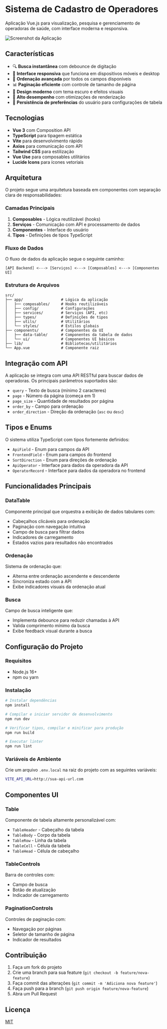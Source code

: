 # Sistema de Cadastro de Operadores

Aplicação Vue.js para visualização, pesquisa e gerenciamento de operadoras de saúde, com interface moderna e responsiva.

![Screenshot da Aplicação](./docs/screenshot.png)

## Características

- 🔍 **Busca instantânea** com debounce de digitação
- 📱 **Interface responsiva** que funciona em dispositivos móveis e desktop
- 🔄 **Ordenação avançada** por todos os campos disponíveis
- 📊 **Paginação eficiente** com controle de tamanho de página
- 🎨 **Design moderno** com tema escuro e efeitos visuais
- 🚀 **Alto desempenho** com otimizações de renderização
- 💾 **Persistência de preferências** do usuário para configurações de tabela

## Tecnologias

- **Vue 3** com Composition API
- **TypeScript** para tipagem estática
- **Vite** para desenvolvimento rápido
- **Axios** para comunicação com API
- **Tailwind CSS** para estilização
- **Vue Use** para composables utilitários
- **Lucide Icons** para ícones vetoriais

## Arquitetura

O projeto segue uma arquitetura baseada em componentes com separação clara de responsabilidades:

### Camadas Principais

1. **Composables** - Lógica reutilizável (hooks)
2. **Serviços** - Comunicação com API e processamento de dados
3. **Componentes** - Interface do usuário
4. **Tipos** - Definições de tipos TypeScript

### Fluxo de Dados

O fluxo de dados da aplicação segue o seguinte caminho:

```
[API Backend] <---> [Serviços] <---> [Composables] <---> [Componentes UI]
```

### Estrutura de Arquivos

```
src/
├── app/                 # Lógica da aplicação
│   ├── composables/     # Hooks reutilizáveis
│   ├── config/          # Configurações
│   ├── services/        # Serviços (API, etc)
│   ├── types/           # Definições de tipos
│   ├── utils/           # Utilitários
│   └── styles/          # Estilos globais
├── components/          # Componentes da UI
│   ├── data-table/      # Componentes da tabela de dados
│   └── ui/              # Componentes UI básicos
├── lib/                 # Bibliotecas/utilitários
└── App.vue              # Componente raiz
```

## Integração com API

A aplicação se integra com uma API RESTful para buscar dados de operadoras. Os principais parâmetros suportados são:

- `query` - Texto de busca (mínimo 2 caracteres)
- `page` - Número da página (começa em 1)
- `page_size` - Quantidade de resultados por página
- `order_by` - Campo para ordenação
- `order_direction` - Direção da ordenação (`asc` ou `desc`)

## Tipos e Enums

O sistema utiliza TypeScript com tipos fortemente definidos:

- `ApiField` - Enum para campos da API
- `FrontendField` - Enum para campos do frontend
- `SortDirection` - Enum para direções de ordenação
- `ApiOperator` - Interface para dados da operadora da API
- `OperatorRecord` - Interface para dados da operadora no frontend

## Funcionalidades Principais

### DataTable

Componente principal que orquestra a exibição de dados tabulares com:

- Cabeçalhos clicáveis para ordenação
- Paginação com navegação intuitiva
- Campo de busca para filtrar dados
- Indicadores de carregamento
- Estados vazios para resultados não encontrados

### Ordenação

Sistema de ordenação que:

- Alterna entre ordenação ascendente e descendente
- Sincroniza estado com a API
- Exibe indicadores visuais da ordenação atual

### Busca

Campo de busca inteligente que:

- Implementa debounce para reduzir chamadas à API
- Valida comprimento mínimo da busca
- Exibe feedback visual durante a busca

## Configuração do Projeto

### Requisitos

- Node.js 16+
- npm ou yarn

### Instalação

```sh
# Instalar dependências
npm install

# Compilar e iniciar servidor de desenvolvimento
npm run dev

# Verificar tipos, compilar e minificar para produção
npm run build

# Executar linter
npm run lint
```

### Variáveis de Ambiente

Crie um arquivo `.env.local` na raiz do projeto com as seguintes variáveis:

```sh
VITE_API_URL=http://sua-api-url.com
```

## Componentes UI

### Table

Componente de tabela altamente personalizável com:

- `TableHeader` - Cabeçalho da tabela
- `TableBody` - Corpo da tabela
- `TableRow` - Linha da tabela
- `TableCell` - Célula da tabela
- `TableHead` - Célula de cabeçalho

### TableControls

Barra de controles com:

- Campo de busca
- Botão de atualização
- Indicador de carregamento

### PaginationControls

Controles de paginação com:

- Navegação por páginas
- Seletor de tamanho de página
- Indicador de resultados

## Contribuição

1. Faça um fork do projeto
2. Crie uma branch para sua feature (`git checkout -b feature/nova-feature`)
3. Faça commit das alterações (`git commit -m 'Adiciona nova feature'`)
4. Faça push para a branch (`git push origin feature/nova-feature`)
5. Abra um Pull Request

## Licença

[MIT](LICENSE.md)
